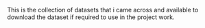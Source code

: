 This is the collection of datasets that i came across and available to download the dataset if required to use in the project work.
